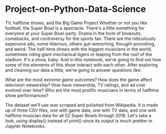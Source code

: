 # Project-on-Python-Data-Science


TV, halftime shows, and the Big Game Project 
Whether or not you like football, the Super Bowl is a spectacle. There's a little something for everyone at your Super Bowl party. Drama in the form of blowouts, comebacks, and controversy for the sports fan. There are the ridiculously expensive ads, some hilarious, others gut-wrenching, thought-provoking, and weird. The half-time shows with the biggest musicians in the world, sometimes riding giant mechanical tigers or leaping from the roof of the stadium. It's a show, baby. And in this notebook, we're going to find out how some of the elements of this show interact with each other. After exploring and cleaning our data a little, we're going to answer questions like:

What are the most extreme game outcomes?
How does the game affect television viewership?
How have viewership, TV ratings, and ad cost evolved over time?
Who are the most prolific musicians in terms of halftime show performances?


The dataset we'll use was scraped and polished from Wikipedia.
It is made up of three CSV files, one with game data, one with TV data, 
and one with halftime musician data for all 52 Super Bowls through 2018. 
Let's take a look, using display() instead of print() since its output is much prettier in Jupyter Notebooks.
